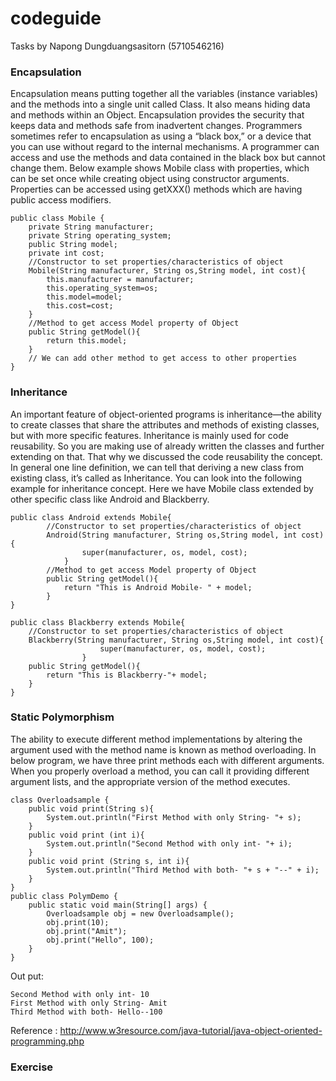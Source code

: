 # codeguide


Tasks by Napong Dungduangsasitorn (5710546216)


### Encapsulation
Encapsulation means putting together all the variables (instance variables) and the methods into a single unit called Class. It also means hiding data and methods within an Object. Encapsulation provides the security that keeps data and methods safe from inadvertent changes. Programmers sometimes refer to encapsulation as using a “black box,” or a device that you can use without regard to the internal mechanisms. A programmer can access and use the methods and data contained in the black box but cannot change them. Below example shows Mobile class with properties, which can be set once while creating object using constructor arguments. Properties can be accessed using getXXX() methods which are having public access modifiers.

```
public class Mobile {     
    private String manufacturer;  
    private String operating_system;  
    public String model;  
    private int cost;  
    //Constructor to set properties/characteristics of object  
    Mobile(String manufacturer, String os,String model, int cost){  
        this.manufacturer = manufacturer;  
        this.operating_system=os;  
        this.model=model;  
        this.cost=cost;  
    }  
    //Method to get access Model property of Object  
    public String getModel(){  
        return this.model;  
    }  
    // We can add other method to get access to other properties  
}  
```

### Inheritance
An important feature of object-oriented programs is inheritance—the ability to create classes that share the attributes and methods of existing classes, but with more specific features. Inheritance is mainly used for code reusability. So you are making use of already written the classes and further extending on that. That why we discussed the code reusability the concept. In general one line definition, we can tell that deriving a new class from existing class, it’s called as Inheritance. You can look into the following example for inheritance concept. Here we have Mobile class extended by other specific class like Android and Blackberry.

```
public class Android extends Mobile{  
        //Constructor to set properties/characteristics of object  
        Android(String manufacturer, String os,String model, int cost){  
                super(manufacturer, os, model, cost);  
            }  
        //Method to get access Model property of Object  
        public String getModel(){  
            return "This is Android Mobile- " + model;  
        }  
}
```
```
public class Blackberry extends Mobile{  
    //Constructor to set properties/characteristics of object  
    Blackberry(String manufacturer, String os,String model, int cost){  
                    super(manufacturer, os, model, cost);  
                }  
    public String getModel(){  
        return "This is Blackberry-"+ model;  
    }  
}
```

### Static Polymorphism

The ability to execute different method implementations by altering the argument used with the method name is known as method overloading. In below program, we have three print methods each with different arguments. When you properly overload a method, you can call it providing different argument lists, and the appropriate version of the method executes.

```
class Overloadsample {  
    public void print(String s){  
        System.out.println("First Method with only String- "+ s);  
    }  
    public void print (int i){  
        System.out.println("Second Method with only int- "+ i);  
    }  
    public void print (String s, int i){  
        System.out.println("Third Method with both- "+ s + "--" + i);  
    }  
}  
public class PolymDemo {  
    public static void main(String[] args) {  
        Overloadsample obj = new Overloadsample();  
        obj.print(10);  
        obj.print("Amit");  
        obj.print("Hello", 100);  
    }  
}  
```

Out put:
```
Second Method with only int- 10
First Method with only String- Amit
Third Method with both- Hello--100
```

Reference : http://www.w3resource.com/java-tutorial/java-object-oriented-programming.php

### Exercise

